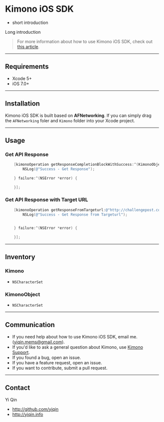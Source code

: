 # Kimono iOS SDK
* short introduction

Long introduction

> For more information about how to use Kimono iOS SDK, check out [this article](http://www.yiqin.info/).

---
## Requirements
- Xcode 5+
- iOS 7.0+

---

## Installation
Kimono iOS SDK is built based on **AFNetworking**. If you can simply drag the `AFNetworking` foler and `Kimono` folder into your Xcode project.

---
## Usage

### Get API Response
```Objective-C
    [kimonoOperation getResponseCompletionBlockWithSuccess:^(KimonoObject *kimonoObject, NSDictionary *responseResults) {
        NSLog(@"Success - Get Response");
        
    } failure:^(NSError *error) {
        
    }];
```

### Get API Response with Target URL
```Objective-C
    [kimonoOperation getResponseFromTargeturl:@"http://challengepost.com/software/carebee" success:^(KimonoObject *newKimonoObject, NSDictionary *responseResults) {
        NSLog(@"Success - Get Response from Targeturl");
        
        
    } failure:^(NSError *error) {
        
    }];
```

---
## Inventory

### Kimono

- `NSCharacterSet`

### KimonoObject

- `NSCharacterSet`


---

## Communication

- If you need help about how to use Kimono iOS SDK, email me. (yiqin.mems@gmail.com).
- If you'd like to ask a general question about Kimono, use [Kimono Support](https://www.kimonolabs.com/support).
- If you found a bug, open an issue.
- If you have a feature request, open an issue.
- If you want to contribute, submit a pull request.

---

## Contact

Yi Qin

- http://github.com/yiqin
- http://yiqin.info
